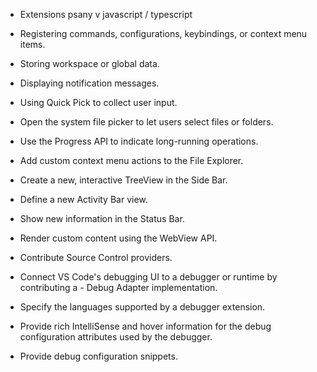 - Extensions psany v javascript / typescript

- Registering commands, configurations, keybindings, or context menu items.
- Storing workspace or global data.
- Displaying notification messages.
- Using Quick Pick to collect user input.
- Open the system file picker to let users select files or folders.
- Use the Progress API to indicate long-running operations.


- Add custom context menu actions to the File Explorer.
- Create a new, interactive TreeView in the Side Bar.
- Define a new Activity Bar view.
- Show new information in the Status Bar.
- Render custom content using the WebView API.
- Contribute Source Control providers.


- Connect VS Code's debugging UI to a debugger or runtime by contributing a - Debug Adapter implementation.
- Specify the languages supported by a debugger extension.
- Provide rich IntelliSense and hover information for the debug configuration attributes used by the debugger.
- Provide debug configuration snippets.
